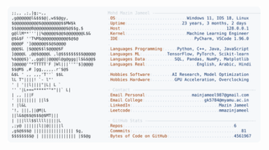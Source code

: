 <picture>
  <source srcset="https://raw.githubusercontent.com/mmazinjameel/mmazinjameel/main/dark_mode.svg?v=1738966101" media="(prefers-color-scheme: dark)">
  <img src="https://raw.githubusercontent.com/mmazinjameel/mmazinjameel/main/light_mode.svg?v=1738966101">
</picture>

